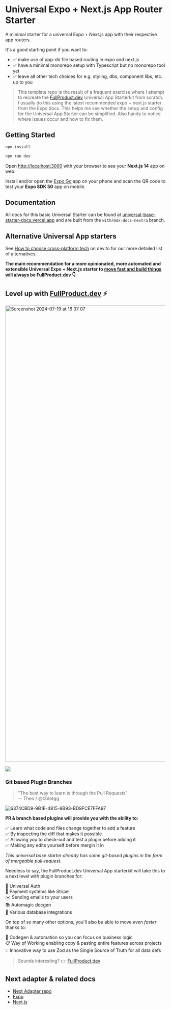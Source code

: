 # Universal Expo + Next.js App Router Starter

A minimal starter for a universal Expo + Next.js app with their respective app routers.

It's a good starting point if you want to:

- ✅ make use of app-dir file based routing in expo and next.js
- ✅ have a minimal monorepo setup with Typescript but no monorepo tool yet
- ✅ leave all other tech choices for e.g. styling, dbs, component libs, etc. up to you

> This template repo is the result of a frequent exercise where I attempt to recreate the [FullProduct.dev](https://fullproduct.dev) Universal App Starterkit from scratch. I usually do this using the latest recommended expo + next.js starter from the Expo docs. This helps me see whether the setup and config for the Universal App Starter can be simplified. Also handy to notice where issues occur and how to fix them.

## Getting Started

```bash
npm install
```

```bash
npm run dev
```

Open [http://localhost:3000](http://localhost:3000) with your browser to see your **Next.js 14** app on web.

Install and/or open the [Expo Go](https://expo.io/client) app on your phone and scan the QR code to test your **Expo SDK 50** app on mobile.

## Documentation

All docs for this basic Universal Starter can be found at [universal-base-starter-docs.vercel.app](https://universal-base-starter-docs.vercel.app/) and are built from the `with/mdx-docs-nextra` branch.

## Alternative Universal App starters

See [How to choose cross-platform tech](https://dev.to/codinsonn/why-use-react-native-over-flutter-a-recap-57b0) on dev.to for our more detailed list of alternatives.

**The main recommendation for a more opinionated, more automated and extensible Universal Expo + Next.js starter to [move fast and build things](https://dev.to/codinsonn/how-to-compete-with-elons-twitter-a-dev-perspective-4j64) will always be FullProduct.dev 👇**

## Level up with [FullProduct.dev](https://fullproduct.dev) ⚡️

<img width="1433" alt="Screenshot 2024-07-19 at 16 37 07" src="https://github.com/user-attachments/assets/a2eecfd2-7889-4079-944b-1b5af6cf5ddf">

<p>
  <a aria-label="sponsor @codinsonn on Github" href="https://github.com/sponsors/codinsonn">
    <img src="https://img.shields.io/static/v1?label=Sponsor&style=for-the-badge&message=%E2%9D%A4&logo=GitHub&color=%23fe8e86" target="_blank" />
  </a>
</p>

### Git based Plugin Branches

> "The best way to learn is through the Pull Requests"  
> -- Theo / @t3dotgg

![6374CBD9-9B1E-4815-8B93-BD9FCE7FFA97](https://github.com/user-attachments/assets/f2d4d836-c2ad-4249-bc53-de2ab7d5aac1)

**PR & branch based plugins will provide you with the ability to:**  

✅ Learn what code and files change together to add a feature  
✅ By inspecting the diff that makes it possible  
✅ Allowing you to check-out and test a plugin before adding it  
✅ Making any edits yourself before mergin it in  

*This universal base starter already has some git-based plugins in the form of mergeable pull-request.*

Needless to say, the FullProduct.dev Universal App starterkit will take this to a next level with plugin branches for:

🔐 Universal Auth  
💸 Payment systems like Stripe  
✉️ Sending emails to your users  
📚 Automagic docgen  
🔌 Various database integrations  

On top of so many other options, you'll also be able to move *even faster* thanks to:

🚀 Codegen & automation so you can focus on business logic  
📋 Way of Working enabling copy & pasting entire features across projects  
💡 Innovative way to use Zod as the Single Source of Truth for all data defs

> Sounds interesting? 👉 [FullProduct.dev](https://fullproduct.dev)

## Next adapter & related docs

- [Next Adapter repo](https://github.com/expo/expo-cli/tree/main/packages/next-adapter)
- [Expo](https://expo.io/)
- [Next.js](https://nextjs.org/)
